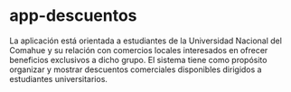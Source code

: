 # app-descuentos
La aplicación está orientada a estudiantes de la Universidad Nacional del Comahue y su relación con comercios locales interesados en ofrecer beneficios exclusivos a dicho grupo. El sistema tiene como propósito organizar y mostrar descuentos comerciales disponibles dirigidos a estudiantes universitarios.
